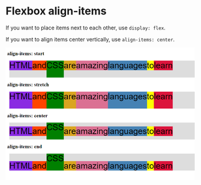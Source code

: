 # Flexbox align-items

If you want to place items next to each other, use `display: flex`.

If you want to align items center vertically, use `align-items: center`.

![alt text](./flexbox-align-items.png)

